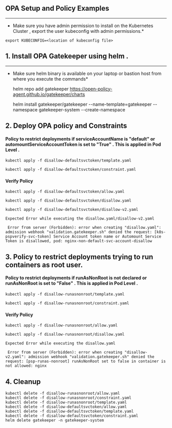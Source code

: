 
## OPA Setup and Policy Examples 
---

* Make sure you have admin permission to install on the Kubernetes Cluster , export the user kubeconfig with admin permissions.*

`export KUBECONFIG=<location of kubeconfig file>`

## 1. Install OPA Gatekeeper using helm .
---

* Make sure helm binary is available on your laptop or bastion host from where you execute the commands*

    helm repo add gatekeeper https://open-policy-agent.github.io/gatekeeper/charts

    helm install gatekeeper/gatekeeper --name-template=gatekeeper --namespace gatekeeper-system --create-namespace

## 2. Deploy OPA policy and Constraints 

#### Policy to restrict deployments if serviceAccountName is "default" or automountServiceAccountToken is set to "True" . This is applied in Pod Level .

    kubectl apply -f disallow-defaultsvctoken/template.yaml

    kubectl apply -f disallow-defaultsvctoken/constraint.yaml

#### Verify Policy 

    kubectl apply -f disallow-defaultsvctoken/allow.yaml

    kubectl apply -f disallow-defaultsvctoken/disallow.yaml

    kubectl apply -f disallow-defaultsvctoken/disallow-v2.yaml

    Expected Error while executing the disallow.yaml/disallow-v2.yaml
   ``` Error from server (Forbidden): error when creating "disallow.yaml": admission webhook "validation.gatekeeper.sh" denied the request: [k8s-pspverify-svc-token] Service Account token name or Automount Service Token is disallowed, pod: nginx-non-default-svc-account-disallow```


## 3. Policy to restrict deployments trying to run containers as root user.

#### Policy to restrict deployments if runAsNonRoot is not declared or runAsNonRoot is set to "False" . This is applied in Pod Level .

    kubectl apply -f disallow-runasnonroot/template.yaml

    kubectl apply -f disallow-runasnonroot/constraint.yaml

#### Verify Policy 

    kubectl apply -f disallow-runasnonroot/allow.yaml

    kubectl apply -f disallow-runasnonroot/disallow.yaml

    Expected Error while executing the disallow.yaml
   ``` Error from server (Forbidden): error when creating "disallow-v2.yaml": admission webhook "validation.gatekeeper.sh" denied the request: [psp-runas-nonroot] runAsNonRoot set to false in container is not allowed: nginx```


## 4. Cleanup 

    kubectl delete -f disallow-runasnonroot/allow.yaml
    kubectl delete -f disallow-runasnonroot/constraint.yaml
    kubectl delete -f disallow-runasnonroot/template.yaml
    kubectl delete -f disallow-defaultsvctoken/allow.yaml
    kubectl delete -f disallow-defaultsvctoken/template.yaml
    kubectl delete -f disallow-defaultsvctoken/constraint.yaml
    helm delete gatekeeper -n gatekeeper-system 

    
